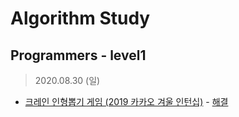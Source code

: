 # Algorithm Study 

Programmers - level1
--------------------------------------------
> 2020.08.30 (일)
- [크레인 인형뽑기 게임 (2019 카카오 겨울 인턴십)](https://www.welcomekakao.com/learn/courses/30/lessons/64061) - [해결](pro64061.js) </br>
